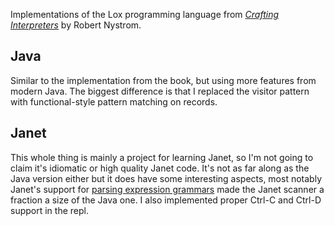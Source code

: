 Implementations of the Lox programming language from [_Crafting Interpreters_](https://www.craftinginterpreters.com/) by Robert Nystrom.

## Java

Similar to the implementation from the book, but using more features from modern Java.
The biggest difference is that I replaced the visitor pattern with functional-style pattern matching on records.

## Janet

This whole thing is mainly a project for learning Janet, so I'm not going to claim it's idiomatic or high quality Janet code.
It's not as far along as the Java version either but it does have some interesting aspects,
most notably Janet's support for [parsing expression grammars](https://janet-lang.org/docs/peg.html)
made the Janet scanner a fraction a size of the Java one.
I also implemented proper Ctrl-C and Ctrl-D support in the repl.
